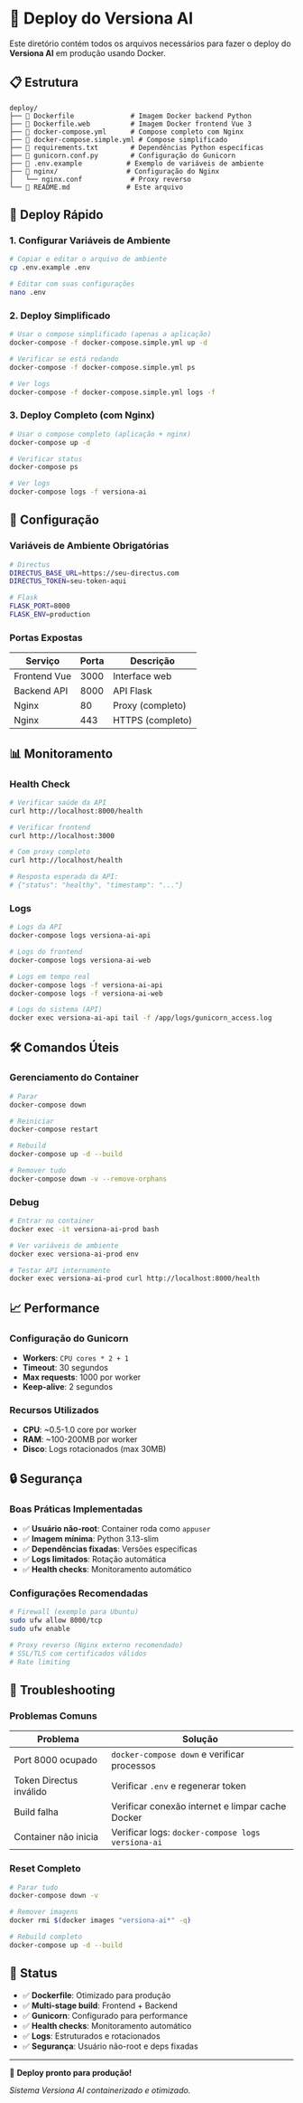 # 🚀 Deploy do Versiona AI

Este diretório contém todos os arquivos necessários para fazer o deploy do **Versiona AI** em produção usando Docker.

## 📋 Estrutura

```
deploy/
├── 📄 Dockerfile              # Imagem Docker backend Python
├── 📄 Dockerfile.web          # Imagem Docker frontend Vue 3
├── 📄 docker-compose.yml      # Compose completo com Nginx
├── 📄 docker-compose.simple.yml # Compose simplificado
├── 📄 requirements.txt        # Dependências Python específicas
├── 📄 gunicorn.conf.py        # Configuração do Gunicorn
├── 📄 .env.example           # Exemplo de variáveis de ambiente
├── 📂 nginx/                 # Configuração do Nginx
│   └── nginx.conf            # Proxy reverso
└── 📄 README.md              # Este arquivo
```

## 🚀 Deploy Rápido

### 1. **Configurar Variáveis de Ambiente**

```bash
# Copiar e editar o arquivo de ambiente
cp .env.example .env

# Editar com suas configurações
nano .env
```

### 2. **Deploy Simplificado**

```bash
# Usar o compose simplificado (apenas a aplicação)
docker-compose -f docker-compose.simple.yml up -d

# Verificar se está rodando
docker-compose -f docker-compose.simple.yml ps

# Ver logs
docker-compose -f docker-compose.simple.yml logs -f
```

### 3. **Deploy Completo (com Nginx)**

```bash
# Usar o compose completo (aplicação + nginx)
docker-compose up -d

# Verificar status
docker-compose ps

# Ver logs
docker-compose logs -f versiona-ai
```

## 🔧 Configuração

### **Variáveis de Ambiente Obrigatórias**

```bash
# Directus
DIRECTUS_BASE_URL=https://seu-directus.com
DIRECTUS_TOKEN=seu-token-aqui

# Flask
FLASK_PORT=8000
FLASK_ENV=production
```

### **Portas Expostas**

| Serviço      | Porta | Descrição        |
| ------------ | ----- | ---------------- |
| Frontend Vue | 3000  | Interface web    |
| Backend API  | 8000  | API Flask        |
| Nginx        | 80    | Proxy (completo) |
| Nginx        | 443   | HTTPS (completo) |

## 📊 Monitoramento

### **Health Check**

```bash
# Verificar saúde da API
curl http://localhost:8000/health

# Verificar frontend
curl http://localhost:3000

# Com proxy completo
curl http://localhost/health

# Resposta esperada da API:
# {"status": "healthy", "timestamp": "..."}
```

### **Logs**

```bash
# Logs da API
docker-compose logs versiona-ai-api

# Logs do frontend
docker-compose logs versiona-ai-web

# Logs em tempo real
docker-compose logs -f versiona-ai-api
docker-compose logs -f versiona-ai-web

# Logs do sistema (API)
docker exec versiona-ai-api tail -f /app/logs/gunicorn_access.log
```

## 🛠️ Comandos Úteis

### **Gerenciamento do Container**

```bash
# Parar
docker-compose down

# Reiniciar
docker-compose restart

# Rebuild
docker-compose up -d --build

# Remover tudo
docker-compose down -v --remove-orphans
```

### **Debug**

```bash
# Entrar no container
docker exec -it versiona-ai-prod bash

# Ver variáveis de ambiente
docker exec versiona-ai-prod env

# Testar API internamente
docker exec versiona-ai-prod curl http://localhost:8000/health
```

## 📈 Performance

### **Configuração do Gunicorn**

- **Workers**: `CPU cores * 2 + 1`
- **Timeout**: 30 segundos
- **Max requests**: 1000 por worker
- **Keep-alive**: 2 segundos

### **Recursos Utilizados**

- **CPU**: ~0.5-1.0 core por worker
- **RAM**: ~100-200MB por worker
- **Disco**: Logs rotacionados (max 30MB)

## 🔒 Segurança

### **Boas Práticas Implementadas**

- ✅ **Usuário não-root**: Container roda como `appuser`
- ✅ **Imagem mínima**: Python 3.13-slim
- ✅ **Dependências fixadas**: Versões específicas
- ✅ **Logs limitados**: Rotação automática
- ✅ **Health checks**: Monitoramento automático

### **Configurações Recomendadas**

```bash
# Firewall (exemplo para Ubuntu)
sudo ufw allow 8000/tcp
sudo ufw enable

# Proxy reverso (Nginx externo recomendado)
# SSL/TLS com certificados válidos
# Rate limiting
```

## 🚨 Troubleshooting

### **Problemas Comuns**

| Problema                | Solução                                           |
| ----------------------- | ------------------------------------------------- |
| Port 8000 ocupado       | `docker-compose down` e verificar processos       |
| Token Directus inválido | Verificar `.env` e regenerar token                |
| Build falha             | Verificar conexão internet e limpar cache Docker  |
| Container não inicia    | Verificar logs: `docker-compose logs versiona-ai` |

### **Reset Completo**

```bash
# Parar tudo
docker-compose down -v

# Remover imagens
docker rmi $(docker images "versiona-ai*" -q)

# Rebuild completo
docker-compose up -d --build
```

## 🎯 Status

- ✅ **Dockerfile**: Otimizado para produção
- ✅ **Multi-stage build**: Frontend + Backend
- ✅ **Gunicorn**: Configurado para performance
- ✅ **Health checks**: Monitoramento automático
- ✅ **Logs**: Estruturados e rotacionados
- ✅ **Segurança**: Usuário não-root e deps fixadas

---

🚀 **Deploy pronto para produção!**

_Sistema Versiona AI containerizado e otimizado._
